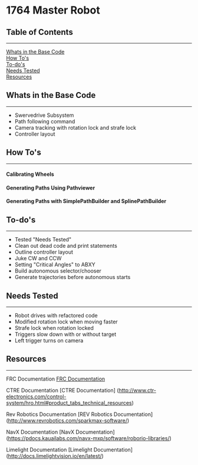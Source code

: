 1764 Master Robot
=======

## Table of Contents
---
[Whats in the Base Code](#whats-in-the-base-code)  
[How To's](#how-tos)  
[To-do's](#to-dos)  
[Needs Tested](#needs-tested)  
[Resources](#resources)  

## Whats in the Base Code
---
* Swervedrive Subsystem  
* Path following command  
* Camera tracking with rotation lock and strafe lock  
* Controller layout  

## How To's
---
#### Calibrating Wheels
#### Generating Paths Using Pathviewer
#### Generating Paths with SimplePathBuilder and SplinePathBuilder

## To-do's
---
* Tested "Needs Tested"  
* Clean out dead code and print statements  
* Outline controller layout  
* Juke CW and CCW  
* Setting "Critical Angles" to ABXY  
* Build autonomous selector/chooser  
* Generate trajectories before autonomous starts  

## Needs Tested
---
* Robot drives with refactored code
* Modified rotation lock when moving faster  
* Strafe lock when rotation locked 
* Triggers slow down with or without target  
* Left trigger turns on camera  

## Resources
---

FRC Documentation [FRC Documentation](https://wpilib.screenstepslive.com/s/currentCS/m/java/l/1027503-installing-c-and-java-development-tools-for-frc)

CTRE Documentation [CTRE Documentation] (http://www.ctr-electronics.com/control-system/hro.html#product_tabs_technical_resources)

Rev Robotics Documentation [REV Robotics Documentation] (http://www.revrobotics.com/sparkmax-software/)

NavX Documentation [NavX Documentation] (https://pdocs.kauailabs.com/navx-mxp/software/roborio-libraries/)

Limelight Documentation [Limelight Documentation] (http://docs.limelightvision.io/en/latest/)